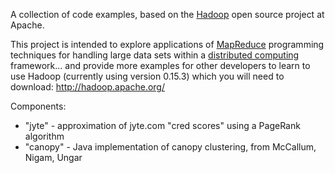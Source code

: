 A collection of code examples, based on the [Hadoop](http://en.wikipedia.org/wiki/Hadoop) open source project at Apache.

This project is intended to explore applications of [MapReduce](http://en.wikipedia.org/wiki/MapReduce) programming techniques for handling large data sets within a [distributed computing](http://en.wikipedia.org/wiki/Cloud_computing) framework... and provide more examples for other developers to learn to use Hadoop (currently using version 0.15.3) which you will need to download: http://hadoop.apache.org/

Components:
  * "jyte" - approximation of jyte.com "cred scores" using a PageRank algorithm
  * "canopy" - Java implementation of canopy clustering, from McCallum, Nigam, Ungar